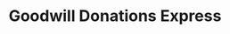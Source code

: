 ---
title: "Goodwill Donations Express"
url: /clarksville/goodwill-donations-express/
shop: variety store
---